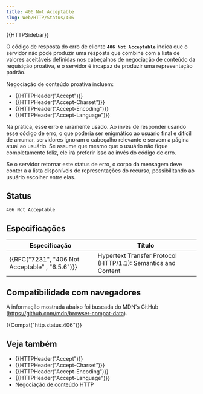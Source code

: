 ```yaml
---
title: 406 Not Acceptable
slug: Web/HTTP/Status/406
---
```

{{HTTPSidebar}}

O código de resposta do erro de cliente **`406 Not Acceptable`** indica que o servidor não pode produzir uma resposta que combine com a lista de valores aceitáveis definidas nos cabeçalhos de negociação de conteúdo da requisição proativa, e o servidor é incapaz de produzir uma representação padrão.

Negociação de conteúdo proativa incluem:

- {{HTTPHeader("Accept")}}
- {{HTTPHeader("Accept-Charset")}}
- {{HTTPHeader("Accept-Encoding")}}
- {{HTTPHeader("Accept-Language")}}

Na prática, esse erro é raramente usado. Ao invés de responder usando esse código de erro, o que poderia ser enigmático ao usuário final e difícil de arrumar, servidores ignoram o cabeçalho relevante e servem a página atual ao usuário. Se assume que mesmo que o usuário não fique completamente feliz, ele irá preferir isso ao invés do código de erro.

Se o servidor retornar este status de erro, o corpo da mensagem deve conter a a lista disponíveis de representações do recurso, possibilitando ao usuário escolher entre elas.

## Status

```
406 Not Acceptable
```

## Especificações

| Especificação                                                    | Título                                                        |
| ---------------------------------------------------------------- | ------------------------------------------------------------- |
| {{RFC("7231", "406 Not Acceptable" , "6.5.6")}} | Hypertext Transfer Protocol (HTTP/1.1): Semantics and Content |

## Compatibilidade com navegadores

A informação mostrada abaixo foi buscada do MDN's GitHub (<https://github.com/mdn/browser-compat-data>).

{{Compat("http.status.406")}}

## Veja também

- {{HTTPHeader("Accept")}}
- {{HTTPHeader("Accept-Charset")}}
- {{HTTPHeader("Accept-Encoding")}}
- {{HTTPHeader("Accept-Language")}}
- [Negociação de conteúdo](/pt-BR/docs/Web/HTTP/Content_negotiation) HTTP
